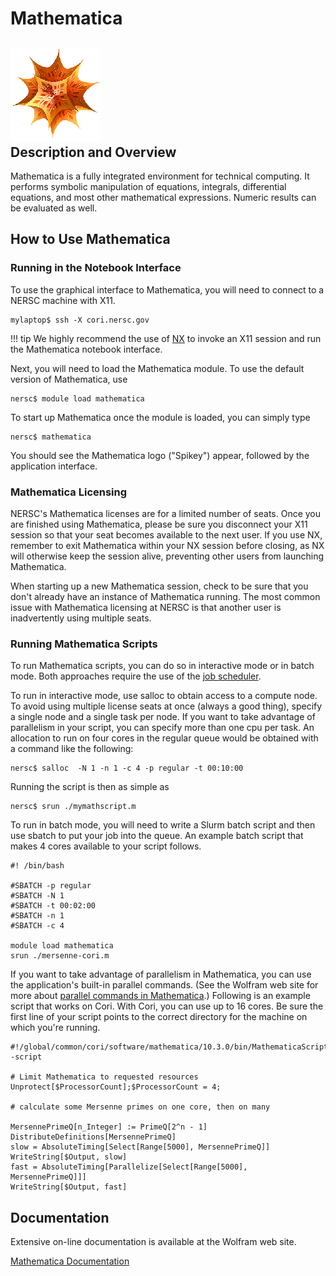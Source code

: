 # Mathematica

## ![Mathematica logo](./images/mathematica-spikey.png)<br/>Description and Overview

Mathematica is a fully integrated environment for technical
computing. It performs symbolic manipulation of equations, integrals,
differential equations, and most other mathematical
expressions. Numeric results can be evaluated as well.

## How to Use Mathematica

### Running in the Notebook Interface

To use the graphical interface to Mathematica, you will need to
connect to a NERSC machine with X11.

```shell
mylaptop$ ssh -X cori.nersc.gov
```

!!! tip
	We highly recommend the use
	of [NX](https://www.nersc.gov/users/connecting-to-nersc/using-nx/) to
	invoke an X11 session and run the Mathematica notebook interface.

Next, you will need to load the Mathematica module. To use the default
version of Mathematica, use

```shell
nersc$ module load mathematica
```

To start up Mathematica once the module is loaded, you can simply type

```shell
nersc$ mathematica
```

You should see the Mathematica logo ("Spikey") appear, followed by the
application interface.

### Mathematica Licensing

NERSC's Mathematica licenses are for a limited number of seats. Once
you are finished using Mathematica, please be sure you disconnect your
X11 session so that your seat becomes available to the next user. If
you use NX, remember to exit Mathematica within your NX session before
closing, as NX will otherwise keep the session alive, preventing other
users from launching Mathematica.

When starting up a new Mathematica session, check to be sure that you
don't already have an instance of Mathematica running. The most common
issue with Mathematica licensing at NERSC is that another user is
inadvertently using multiple seats.

### Running Mathematica Scripts

To run Mathematica scripts, you can do so in interactive mode or in
batch mode. Both approaches require the use of
the [job scheduler](../../jobs/index.md).

To run in interactive mode, use salloc to obtain access to a compute
node. To avoid using multiple license seats at once (always a good
thing), specify a single node and a single task per node. If you want
to take advantage of parallelism in your script, you can specify more
than one cpu per task. An allocation to run on four cores in the
regular queue would be obtained with a command like the following:

```shell
nersc$ salloc  -N 1 -n 1 -c 4 -p regular -t 00:10:00
```
Running the script is then as simple as

```shell
nersc$ srun ./mymathscript.m
```

To run in batch mode, you will need to write a Slurm batch script and
then use sbatch to put your job into the queue. An example batch
script that makes 4 cores available to your script follows.

```slurm
#! /bin/bash

#SBATCH -p regular
#SBATCH -N 1
#SBATCH -t 00:02:00
#SBATCH -n 1
#SBATCH -c 4

module load mathematica
srun ./mersenne-cori.m
```

If you want to take advantage of parallelism in Mathematica, you can
use the application's built-in parallel commands. (See the Wolfram web
site for more
about
[parallel commands in Mathematica](https://reference.wolfram.com/language/ParallelTools/tutorial/GettingStarted.html).)
Following is an example script that works on Cori. With Cori, you can
use up to 16 cores. Be sure the first line of your script points to
the correct directory for the machine on which you're running.

```
#!/global/common/cori/software/mathematica/10.3.0/bin/MathematicaScript -script

# Limit Mathematica to requested resources
Unprotect[$ProcessorCount];$ProcessorCount = 4;

# calculate some Mersenne primes on one core, then on many

MersennePrimeQ[n_Integer] := PrimeQ[2^n - 1]
DistributeDefinitions[MersennePrimeQ]
slow = AbsoluteTiming[Select[Range[5000], MersennePrimeQ]]
WriteString[$Output, slow]
fast = AbsoluteTiming[Parallelize[Select[Range[5000], MersennePrimeQ]]]
WriteString[$Output, fast]
```

## Documentation

Extensive on-line documentation is available at the Wolfram web site.

[Mathematica Documentation](http://www.wolfram.com/products/mathematica/)
